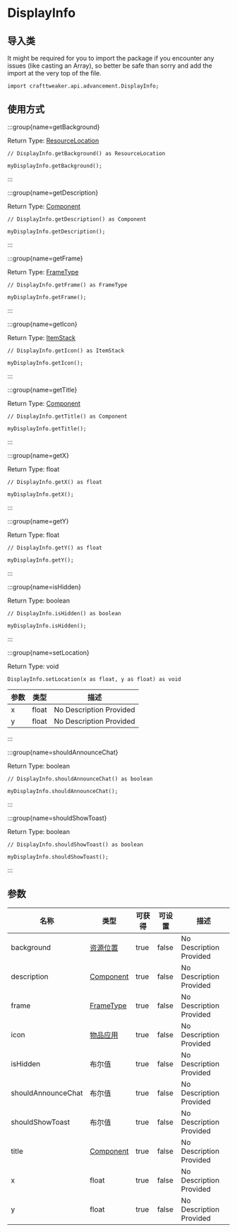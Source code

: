 # DisplayInfo

## 导入类

It might be required for you to import the package if you encounter any issues (like casting an Array), so better be safe than sorry and add the import at the very top of the file.
```zenscript
import crafttweaker.api.advancement.DisplayInfo;
```


## 使用方式

:::group{name=getBackground}

Return Type: [ResourceLocation](/vanilla/api/resource/ResourceLocation)

```zenscript
// DisplayInfo.getBackground() as ResourceLocation

myDisplayInfo.getBackground();
```

:::

:::group{name=getDescription}

Return Type: [Component](/vanilla/api/text/Component)

```zenscript
// DisplayInfo.getDescription() as Component

myDisplayInfo.getDescription();
```

:::

:::group{name=getFrame}

Return Type: [FrameType](/vanilla/api/advancement/FrameType)

```zenscript
// DisplayInfo.getFrame() as FrameType

myDisplayInfo.getFrame();
```

:::

:::group{name=getIcon}

Return Type: [ItemStack](/vanilla/api/item/ItemStack)

```zenscript
// DisplayInfo.getIcon() as ItemStack

myDisplayInfo.getIcon();
```

:::

:::group{name=getTitle}

Return Type: [Component](/vanilla/api/text/Component)

```zenscript
// DisplayInfo.getTitle() as Component

myDisplayInfo.getTitle();
```

:::

:::group{name=getX}

Return Type: float

```zenscript
// DisplayInfo.getX() as float

myDisplayInfo.getX();
```

:::

:::group{name=getY}

Return Type: float

```zenscript
// DisplayInfo.getY() as float

myDisplayInfo.getY();
```

:::

:::group{name=isHidden}

Return Type: boolean

```zenscript
// DisplayInfo.isHidden() as boolean

myDisplayInfo.isHidden();
```

:::

:::group{name=setLocation}

Return Type: void

```zenscript
DisplayInfo.setLocation(x as float, y as float) as void
```

| 参数 | 类型    | 描述                      |
| -- | ----- | ----------------------- |
| x  | float | No Description Provided |
| y  | float | No Description Provided |


:::

:::group{name=shouldAnnounceChat}

Return Type: boolean

```zenscript
// DisplayInfo.shouldAnnounceChat() as boolean

myDisplayInfo.shouldAnnounceChat();
```

:::

:::group{name=shouldShowToast}

Return Type: boolean

```zenscript
// DisplayInfo.shouldShowToast() as boolean

myDisplayInfo.shouldShowToast();
```

:::


## 参数

| 名称                 | 类型                                              | 可获得  | 可设置   | 描述                      |
| ------------------ | ----------------------------------------------- | ---- | ----- | ----------------------- |
| background         | [资源位置](/vanilla/api/resource/ResourceLocation)  | true | false | No Description Provided |
| description        | [Component](/vanilla/api/text/Component)        | true | false | No Description Provided |
| frame              | [FrameType](/vanilla/api/advancement/FrameType) | true | false | No Description Provided |
| icon               | [物品应用](/vanilla/api/item/ItemStack)             | true | false | No Description Provided |
| isHidden           | 布尔值                                             | true | false | No Description Provided |
| shouldAnnounceChat | 布尔值                                             | true | false | No Description Provided |
| shouldShowToast    | 布尔值                                             | true | false | No Description Provided |
| title              | [Component](/vanilla/api/text/Component)        | true | false | No Description Provided |
| x                  | float                                           | true | false | No Description Provided |
| y                  | float                                           | true | false | No Description Provided |

